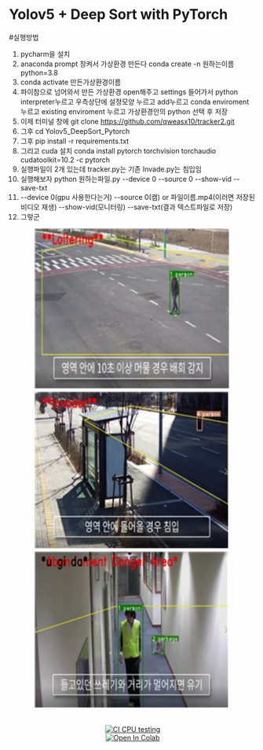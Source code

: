 # Yolov5 + Deep Sort with PyTorch




#실행방법
1. pycharm을 설치
2. anaconda prompt 창켜서 가상환경 만든다 conda create -n 원하는이름 python=3.8
3. conda activate 만든가상환경이름
4. 파이참으로 넘어와서 만든 가상환경 open해주고 settings 들어가서 python interpreter누르고 우측상단에 설정모양 누르고 add누르고 conda enviroment 누르고 existing enviroment 누르고 가상환경안의 python 선택 후 저장
5. 이제 터미널 창에 git clone https://github.com/qweasx10/tracker2.git
6. 그후 cd Yolov5_DeepSort_Pytorch
7. 그후 pip install -r requirements.txt
8. 그리고 cuda 설치 conda install pytorch torchvision torchaudio cudatoolkit=10.2 -c pytorch
9. 실행파일이 2개 있는데 tracker.py는 기존 Invade.py는 침입임 
10. 실행해보자 python 원하는파일.py --device 0 --source 0 --show-vid --save-txt
11. --device 0(gpu 사용한다는거) --source 0(캠) or 파일이름.mp4(이러면 저장된 비디오 재생) --show-vid(모니터링) --save-txt(결과 텍스트파일로 저장)
12. 그렇군
<div align="center">
<p>
<img src="MOT16_eval/KakaoTalk_20220124_180117100.png" width="400"/> <img src="MOT16_eval/KakaoTalk_20220124_180126569.png" width="400"/><img src="MOT16_eval/KakaoTalk_20220124_180137856.png" width="400"/> 
</p>
<br>
<div>
<a href="https://github.com/mikel-brostrom/Yolov5_DeepSort_Pytorch/actions"><img src="https://github.com/mikel-brostrom/Yolov5_DeepSort_Pytorch/workflows/CI%20CPU%20testing/badge.svg" alt="CI CPU testing"></a>
<br>  
<a href="https://colab.research.google.com/drive/18nIqkBr68TkK8dHdarxTco6svHUJGggY?usp=sharing"><img src="https://colab.research.google.com/assets/colab-badge.svg" alt="Open In Colab"></a>
 
</div>

</div>




